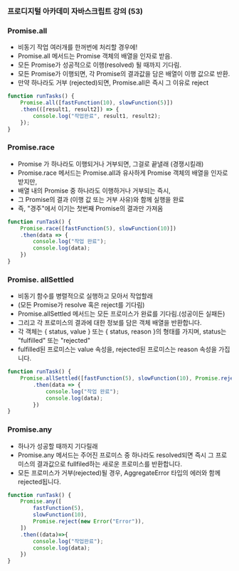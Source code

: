 ### 프로디지털 아카데미 자바스크립트 강의 (53)

### Promise.all
- 비동기 작업 여러개를 한꺼번에 처리할 경우에!
- Promise.all 메서드는 Promise 객체의 배열을 인자로 받음.
- 모든 Promise가 성공적으로 이행(resolved) 될 때까지 기다림.
- 모든 Promise가 이행되면, 각 Promise의 결과값을 담은 배열이 이행 값으로 반환.
- 만약 하나라도 거부 (rejected)되면, Promise.all은 즉시 그 이유로 reject
```jsx
function runTasks() {
    Promise.all([fastFunction(10), slowFunction(5)])
    .then(([result1, result2]) => {
        console.log("작업완료", result1, result2);
    });
}
```

### Promise.race
- Promise 가 하나라도 이행되거나 거부되면, 그걸로 끝낼래 (경쟁시킬래)
- Promise.race 메서드는 Promise.all과 유사하게 Promise 객체의 배열을 인자로 받지만,
- 배열 내의 Promise 중 하나라도 이행하거나 거부되는 즉시,
- 그 Promise의 결과 (이행 값 또는 거부 사유)와 함께 실행을 완료
- 즉, "경주"에서 이기는 첫번째 Promise의 결과만 가져옴
```jsx
function runTask() {
    Promise.race([fastFunction(5), slowFunction(10)])
    .then(data => {
        console.log("작업 완료");
        console.log(data);
    })
}
```

### Promise. allSettled
- 비동기 함수를 병렬적으로 실행하고 모아서 작업할래
- (모든 Promise가 resolve 혹은 reject를 기다림)
- Promise.allSettled 메서드는 모든 프로미스가 완료를 기다림.(성공이든 실패든)
- 그리고 각 프로미스의 결과에 대한 정보를 담은 객체 배열을 반환합니다.
- 각 객체는 { status, value } 또는 { status, reason }의 형태를 가지며, status는 "fulfilled" 또는 "rejected"
- fulfilled된 프로미스는 value 속성을, rejected된 프로미스는 reason 속성을 가집니다.
```jsx
function runTask() {
    Promise.allSettled([fastFunction(5), slowFunction(10), Promise.reject(new Error("Errors"))])
        .then(data => {
            console.log("작업 완료");
            console.log(data);
        })
}
```

### Promise.any
- 하나가 성공할 때까지 기다릴래
- Promise.any 메서드는 주어진 프로미스 중 하나라도 resolved되면 즉시 그 프로미스의 결과값으로 fullfiled하는 새로운 프로미스를 반환합니다. 
- 모든 프로미스가 거부(rejected)될 경우, AggregateError 타입의 에러와 함께 rejected됩니다.
```jsx
function runTask() {
    Promise.any([
        fastFunction(5),
        slowFunction(10),
        Promise.reject(new Error("Error")),
    ])
    .then((data)=>{
        console.log("작업완료");
        console.log(data);
    })
}
```
